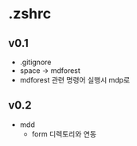 # .zshrc

## v0.1
- .gitignore
- space -> mdforest
- mdforest 관련 명령어 실행시 mdp로

## v0.2
- mdd
    - form 디렉토리와 연동